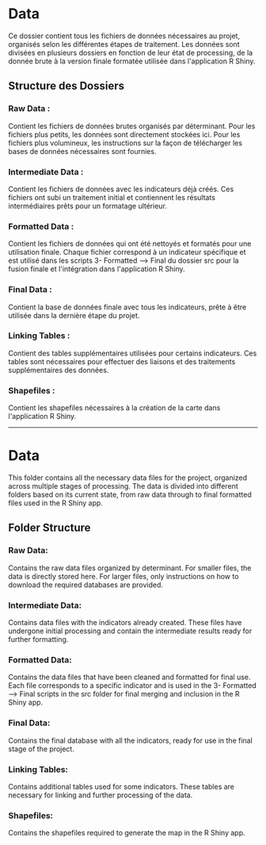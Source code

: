 # Data
Ce dossier contient tous les fichiers de données nécessaires au projet, organisés selon les différentes étapes de traitement. Les données sont divisées en plusieurs dossiers en fonction de leur état de processing, de la donnée brute à la version finale formatée utilisée dans l'application R Shiny.

## Structure des Dossiers

### Raw Data :

Contient les fichiers de données brutes organisés par déterminant. Pour les fichiers plus petits, les données sont directement stockées ici. Pour les fichiers plus volumineux, les instructions sur la façon de télécharger les bases de données nécessaires sont fournies.

### Intermediate Data : 
Contient les fichiers de données avec les indicateurs déjà créés. Ces fichiers ont subi un traitement initial et contiennent les résultats intermédiaires prêts pour un formatage ultérieur.

### Formatted Data : 
Contient les fichiers de données qui ont été nettoyés et formatés pour une utilisation finale. Chaque fichier correspond à un indicateur spécifique et est utilisé dans les scripts 3- Formatted --> Final du dossier src pour la fusion finale et l'intégration dans l'application R Shiny.

### Final Data : 
Contient la base de données finale avec tous les indicateurs, prête à être utilisée dans la dernière étape du projet.

### Linking Tables : 
Contient des tables supplémentaires utilisées pour certains indicateurs. Ces tables sont nécessaires pour effectuer des liaisons et des traitements supplémentaires des données.

### Shapefiles : 
Contient les shapefiles nécessaires à la création de la carte dans l'application R Shiny.

___
# Data 
This folder contains all the necessary data files for the project, organized across multiple stages of processing. The data is divided into different folders based on its current state, from raw data through to final formatted files used in the R Shiny app.

## Folder Structure
### Raw Data: 

Contains the raw data files organized by determinant. For smaller files, the data is directly stored here. For larger files, only instructions on how to download the required databases are provided.

### Intermediate Data: 

Contains data files with the indicators already created. These files have undergone initial processing and contain the intermediate results ready for further formatting.

### Formatted Data: 

Contains the data files that have been cleaned and formatted for final use. Each file corresponds to a specific indicator and is used in the 3- Formatted --> Final scripts in the src folder for final merging and inclusion in the R Shiny app.

### Final Data: 
Contains the final database with all the indicators, ready for use in the final stage of the project.

### Linking Tables: 
Contains additional tables used for some indicators. These tables are necessary for linking and further processing of the data.

### Shapefiles: 
Contains the shapefiles required to generate the map in the R Shiny app.



















